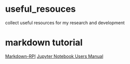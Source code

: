 # useful_resouces
collect useful resources for my research and development

# markdown tutorial
[Markdown-RPI](https://rpi-analytics.github.io/Markdown-RPI/)
[Jupyter Notebook Users Manual](https://jupyter.brynmawr.edu/services/public/dblank/Jupyter%20Notebook%20Users%20Manual.ipynb)

